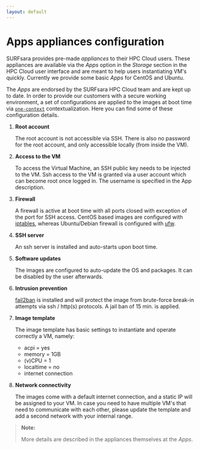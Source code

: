```yaml
---
layout: default
---
```

# Apps appliances configuration

SURFsara provides pre-made _appliances_ to their HPC Cloud users. These appliances are available via the _Apps_ option in the _Storage_ section in the HPC Cloud user interface and are meant to help users instantiating VM's quickly. Currently we provide some basic _Apps_ for CentOS and Ubuntu.

The _Apps_ are endorsed by the SURFsara HPC Cloud team and are kept up to date. In order to provide our customers with a secure working environment, a set of configurations are applied to the images at boot time via [`one-context`](https://github.com/OpenNebula/addon-context-linux) contextualization. Here you can find some of these configuration details.

1. **Root account**

    The root account is not accessible via SSH. There is also no password for the root account, and only accessible locally (from inside the VM).

1. **Access to the VM**

    To access the Virtual Machine, an SSH public key needs to be injected to the VM. Ssh access to the VM is granted via a user account which can become root once logged in. The username is specified in the App description.

1. **Firewall**

    A firewall is active at boot time with all ports closed with exception of the port for SSH access. CentOS based images are configured with [iptables](https://wiki.centos.org/HowTos/Network/IPTables), whereas Ubuntu/Debian firewall is configured with [ufw](https://wiki.ubuntu.com/UncomplicatedFirewall).

1. **SSH server**

    An ssh server is installed and auto-starts upon boot time.

1. **Software updates**

    The images are configured to auto-update the OS and packages. It can be disabled by the user afterwards.

1. **Intrusion prevention**

    [fail2ban](http://www.fail2ban.org/) is installed and will protect the image from brute-force break-in attempts via ssh / http(s) protocols. A jail ban of 15 min. is applied.

1. **Image template**

    The image template has basic settings to instantiate and operate correctly a VM, namely:

    - acpi = yes
    - memory = 1GB
    - (v)CPU = 1
    - localtime = no
    - internet connection

1. **Network connectivity**

    The images come with a default internet connection, and a static IP will be assigned to your VM. In case you need to have multiple VM's that need to communicate with each other, please update the template and add a second network with your internal range.

> **Note:**
>
> More details are described in the appliances themselves at the _Apps_.
